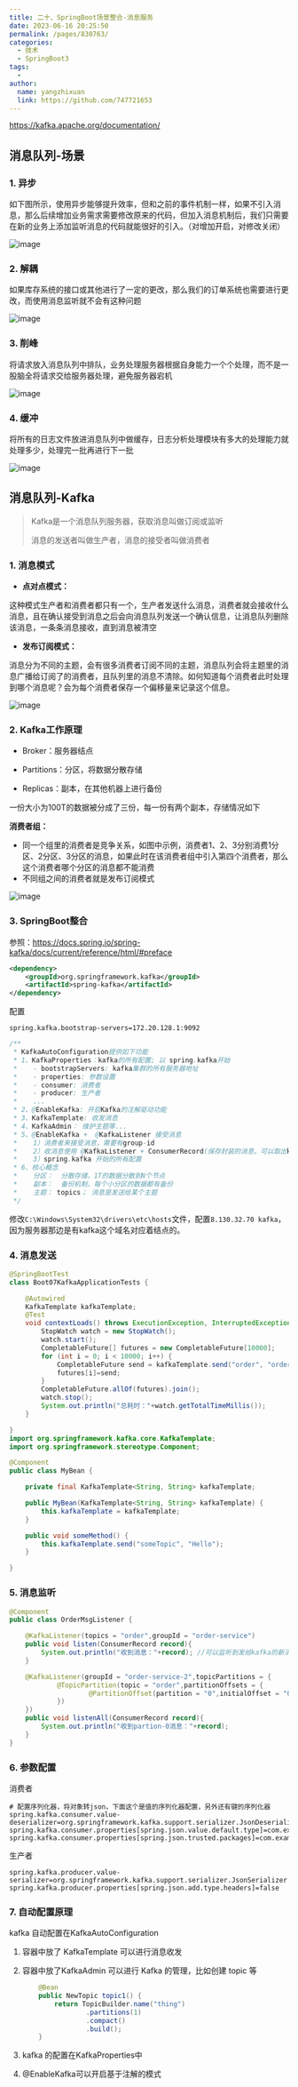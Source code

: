 ```yaml
---
title: 二十、SpringBoot场景整合-消息服务
date: 2023-06-16 20:25:50
permalink: /pages/830763/
categories:
  - 技术
  - SpringBoot3
tags:
  - 
author: 
  name: yangzhixuan
  link: https://github.com/747721653
---
```

https://kafka.apache.org/documentation/

## 消息队列-场景

### 1. 异步

如下图所示，使用异步能够提升效率，但和之前的事件机制一样，如果不引入消息，那么后续增加业务需求需要修改原来的代码，但加入消息机制后，我们只需要在新的业务上添加监听消息的代码就能很好的引入。（对增加开启，对修改关闭）

![image](https://cdn.staticaly.com/gh/747721653/image-store@master/springboot/image.3x0m40txxoe.webp)



### 2. 解耦

如果库存系统的接口或其他进行了一定的更改，那么我们的订单系统也需要进行更改，而使用消息监听就不会有这种问题

![image](https://cdn.staticaly.com/gh/747721653/image-store@master/springboot/image.5xcp8trf88g0.webp)





### 3. 削峰

将请求放入消息队列中排队，业务处理服务器根据自身能力一个个处理，而不是一股脑全将请求交给服务器处理，避免服务器宕机

![image](https://cdn.staticaly.com/gh/747721653/image-store@master/springboot/image.5h34w0x54ps0.webp)



### 4. 缓冲

将所有的日志文件放进消息队列中做缓存，日志分析处理模块有多大的处理能力就处理多少，处理完一批再进行下一批

![image](https://cdn.staticaly.com/gh/747721653/image-store@master/springboot/image.3albfb0fcmu0.webp)





## 消息队列-Kafka

> Kafka是一个消息队列服务器，获取消息叫做订阅或监听
>
> 消息的发送者叫做生产者，消息的接受者叫做消费者

### 1. 消息模式

* **点对点模式：**

这种模式生产者和消费者都只有一个，生产者发送什么消息，消费者就会接收什么消息，且在确认接受到消息之后会向消息队列发送一个确认信息，让消息队列删除该消息，一条条消息接收，直到消息被清空

* **发布订阅模式：**

消息分为不同的主题，会有很多消费者订阅不同的主题，消息队列会将主题里的消息广播给订阅了的消费者，且队列里的消息不清除。如何知道每个消费者此时处理到哪个消息呢？会为每个消费者保存一个偏移量来记录这个信息。

![image](https://cdn.staticaly.com/gh/747721653/image-store@master/springboot/image.95dmsp7zxdk.webp)



### 2. Kafka工作原理

* Broker：服务器结点

* Partitions：分区，将数据分散存储

* Replicas：副本，在其他机器上进行备份

一份大小为100T的数据被分成了三份，每一份有两个副本，存储情况如下

**消费者组：**

* 同一个组里的消费者是竞争关系，如图中示例，消费者1、2、3分别消费1分区、2分区、3分区的消息，如果此时在该消费者组中引入第四个消费者，那么这个消费者哪个分区的消息都不能消费
* 不同组之间的消费者就是发布订阅模式

![image](https://cdn.staticaly.com/gh/747721653/image-store@master/springboot/image.6g4uq898dy80.webp)





### 3. SpringBoot整合

参照：https://docs.spring.io/spring-kafka/docs/current/reference/html/#preface

```xml
<dependency>
    <groupId>org.springframework.kafka</groupId>
    <artifactId>spring-kafka</artifactId>
</dependency>
```



配置

```properties
spring.kafka.bootstrap-servers=172.20.128.1:9092
```

```java
/**
 * KafkaAutoConfiguration提供如下功能
 * 1、KafkaProperties：kafka的所有配置; 以 spring.kafka开始
 *    - bootstrapServers: kafka集群的所有服务器地址
 *    - properties: 参数设置
 *    - consumer: 消费者
 *    - producer: 生产者
 *    ...
 * 2、@EnableKafka: 开启Kafka的注解驱动功能
 * 3、KafkaTemplate: 收发消息
 * 4、KafkaAdmin： 维护主题等...
 * 5、@EnableKafka +  @KafkaListener 接受消息
 *    1）消费者来接受消息，需要有group-id
 *    2）收消息使用 @KafkaListener + ConsumerRecord(保存封装的消息，可以取出key、value)
 *    3）spring.kafka 开始的所有配置
 * 6、核心概念
 *    分区：  分散存储，1T的数据分散到N个节点
 *    副本：  备份机制，每个小分区的数据都有备份
 *    主题： topics； 消息是发送给某个主题
 */
```



修改`C:\Windows\System32\drivers\etc\hosts`文件，配置`8.130.32.70 kafka`，因为服务器那边是有kafka这个域名对应着结点的。

### 4. 消息发送

```java
@SpringBootTest
class Boot07KafkaApplicationTests {

    @Autowired
    KafkaTemplate kafkaTemplate;
    @Test
    void contextLoads() throws ExecutionException, InterruptedException {
        StopWatch watch = new StopWatch();
        watch.start();
        CompletableFuture[] futures = new CompletableFuture[10000];
        for (int i = 0; i < 10000; i++) {
            CompletableFuture send = kafkaTemplate.send("order", "order.create."+i, "订单创建了："+i);
            futures[i]=send;
        }
        CompletableFuture.allOf(futures).join();
        watch.stop();
        System.out.println("总耗时："+watch.getTotalTimeMillis());
    }

}
import org.springframework.kafka.core.KafkaTemplate;
import org.springframework.stereotype.Component;

@Component
public class MyBean {

    private final KafkaTemplate<String, String> kafkaTemplate;

    public MyBean(KafkaTemplate<String, String> kafkaTemplate) {
        this.kafkaTemplate = kafkaTemplate;
    }

    public void someMethod() {
        this.kafkaTemplate.send("someTopic", "Hello");
    }

}
```

### 5. 消息监听

```java
@Component
public class OrderMsgListener {

    @KafkaListener(topics = "order",groupId = "order-service")
    public void listen(ConsumerRecord record){
        System.out.println("收到消息："+record); //可以监听到发给kafka的新消息，以前的拿不到
    }

    @KafkaListener(groupId = "order-service-2",topicPartitions = {
            @TopicPartition(topic = "order",partitionOffsets = {
                    @PartitionOffset(partition = "0",initialOffset = "0")
            })
    })
    public void listenAll(ConsumerRecord record){
        System.out.println("收到partion-0消息："+record);
    }
}
```

### 6. 参数配置

消费者

```properties
# 配置序列化器，将对象转json，下面这个是值的序列化器配置，另外还有键的序列化器
spring.kafka.consumer.value-deserializer=org.springframework.kafka.support.serializer.JsonDeserializer
spring.kafka.consumer.properties[spring.json.value.default.type]=com.example.Invoice
spring.kafka.consumer.properties[spring.json.trusted.packages]=com.example.main,com.example.another
```



生产者

```properties
spring.kafka.producer.value-serializer=org.springframework.kafka.support.serializer.JsonSerializer
spring.kafka.producer.properties[spring.json.add.type.headers]=false
```

### 7. 自动配置原理

kafka 自动配置在KafkaAutoConfiguration

1. 容器中放了 KafkaTemplate 可以进行消息收发

2. 容器中放了KafkaAdmin 可以进行 Kafka 的管理，比如创建 topic 等

   ```java
       @Bean
       public NewTopic topic1() {
           return TopicBuilder.name("thing")
                   .partitions(1)
                   .compact()
                   .build();
       }
   ```

3. kafka 的配置在KafkaProperties中

4. @EnableKafka可以开启基于注解的模式
